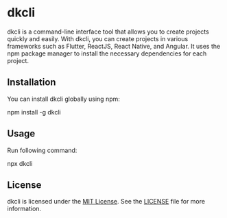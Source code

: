 # dkcli

dkcli is a command-line interface tool that allows you to create projects quickly and easily. With dkcli, you can create projects in various frameworks such as Flutter, ReactJS, React Native, and Angular. It uses the npm package manager to install the necessary dependencies for each project.

## Installation

You can install dkcli globally using npm:

npm install -g dkcli

## Usage

Run following command:

npx dkcli


## License

dkcli is licensed under the [MIT License](https://opensource.org/licenses/MIT). See the [LICENSE](https://github.com/evdk1212/dkcli) file for more information.


